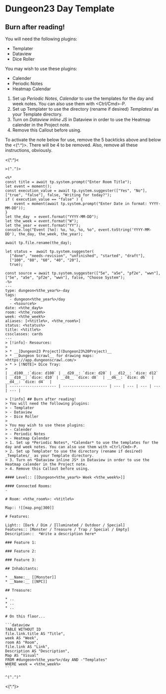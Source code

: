 
# Dungeon23 Day Template

## Burn after reading!
You will need the following plugins:
- Templater
- Dataview
- Dice Roller

You may wish to use these plugins:
- Calender
- Periodic Notes
- Heatmap Calendar
1. Set up *Periodic Notes*, *Calendar* to use the templates for the day and week notes. You can also use them with <Ctrl/Cmd>-P.
2. Set up Templater to use the directory (rename if desired)  _Templates/_ as your Template directory.
3. Turn on *Dataview inline JS* in Dataview in order to use the Heatmap calender in the Project note.
4. Remove this Callout before using.


To activate the note below for use, remove the 5 backticks above and below the <(^.^)>. There will be 4 to be removed. Also, remove all these instructions, obviously. 

<(^.^)<
`````
>(^.^)>

<%*
const title = await tp.system.prompt("Enter Room Title");
let event = moment();
const execution_value = await tp.system.suggester(["Yes", "No"], ["true", "false"], false, "Writing for today?");
if ( execution_value == "false" ) {
    event = moment(await tp.system.prompt("Enter Date in format: YYYY-MM-DD"));
}
let the_day  = event.format("YYYY-MM-DD");
let the_week = event.format("W");
let the_year = event.format("YY");
console.log("Event [%o]: %o, %o, %o, %o", event.toString('YYYY-MM-DD'), the_day, the_week, the_year);

await tp.file.rename(the_day);

let status =  await tp.system.suggester(
  ["done", "needs-revision", "unfinished", "started", "draft"], 
  ["100", "80", "60", "40", "20"], 
  true);

const source = await tp.system.suggester(["5e", "a5e", "pf2e", "wwn"], ["5e", "a5e", "pf2e", "wwn"], false, "Choose System");
-%>
---
type: dungeon<%the_year%>-day
tags:
  - dungeon<%the_year%>/day
  - <%source%>
date: <%the_day%>
room: <%the_room%>
week: <%the_week%>
aliases: [<%title%>, <%the_room%>]
status: <%status%>
title: <%title%>
cssclasses: cards
---
> [!info]- Resources:
>
> * __[Dungeon23 Project](Dungeon23%20Project)__
> * __Dungeon Scrawl__ for drawing maps: <https://app.dungeonscrawl.com/>
> * > [!NOTE]+ Dice Tray:
>
| __d100__:`dice: d100` | __d20__: `dice: d20` | __d12__: `dice: d12` | __d10__: `dice: d10` | __d8__ `dice: d8`  | __d6__: `dice: d6`  | __d4__: `dice: d4`  |
| --------------------- | -------------------- | --- | --- | --- | --- | --- |

> [!info] ## Burn after reading!
> You will need the following plugins:
> - Templater
> - Dataview
> - Dice Roller
> 
> You may wish to use these plugins:
> - Calender
> - Periodic Notes
> - Heatmap Calendar
> 1. Set up *Periodic Notes*, *Calendar* to use the templates for the day and week notes. You can also use them with <Ctrl/Cmd>-P.
> 2. Set up Templater to use the directory (rename if desired)  _Templates/_ as your Template directory.
> 3. Turn on *Dataview inline JS* in Dataview in order to use the Heatmap calender in the Project note.
> 4. Remove this Callout before using.
 
#### Level:: [[Dungeon<%the_year%> Week <%the_week%>]]

#### Connected Rooms:
- 

# Room: <%the_room%>: <%title%>

Map:: ![[map.png|300]]

# Features:

Light:: [Dark / Dim / Illuminated / Outdoor / Special]
Features:: [Monster / Treasure / Trap / Special / Empty]
Description::  *Write a description here*

### Feature 1:

### Feature 2:

### Feature 3:

## Inhabitants:

* __Name:__ [[Monster]]
* __Name:__ [[NPC]]

## Treasure:

* ..
* ..
* ..

# On this floor...

```dataview
TABLE WITHOUT ID
file.link.title AS "Title",
week AS "Week",
room AS "Room",
file.link AS "Link",
Description AS "Description",
Map AS "Visual"
FROM #dungeon<%the_year%>/day AND -"Templates"
WHERE week = <%the_week%>
```

^(^.^)^
`````
<(^.^)>
